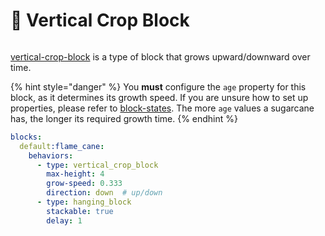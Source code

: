 # 🎍 Vertical Crop Block

<figure><img src="https://1836335287-files.gitbook.io/~/files/v0/b/gitbook-x-prod.appspot.com/o/spaces%2FOgvQ1fEJPROp7131PPlK%2Fuploads%2FQThsCr8DWL9MnDStY5c4%2Fimage.png?alt=media&#x26;token=0540cc32-fcf8-4a26-9e67-a5d9d81f27d7" alt=""><figcaption></figcaption></figure>

[vertical-crop-block](vertical-crop-block "mention") is a type of block that grows upward/downward over time.&#x20;

{% hint style="danger" %}
You **must** configure the `age` property for this block, as it determines its growth speed. If you are unsure how to set up properties, please refer to [block-states](../block-states "mention"). The more `age` values a sugarcane has, the longer its required growth time.
{% endhint %}

```yaml
blocks:
  default:flame_cane:
    behaviors:
      - type: vertical_crop_block
        max-height: 4
        grow-speed: 0.333
        direction: down  # up/down
      - type: hanging_block
        stackable: true
        delay: 1
```

<figure><img src="https://1836335287-files.gitbook.io/~/files/v0/b/gitbook-x-prod.appspot.com/o/spaces%2FOgvQ1fEJPROp7131PPlK%2Fuploads%2F3vRZWSB3S8jeOEsAx8py%2Fimage.png?alt=media&#x26;token=bb58619f-606e-41fd-ab69-0763d2fa669d" alt=""><figcaption></figcaption></figure>
